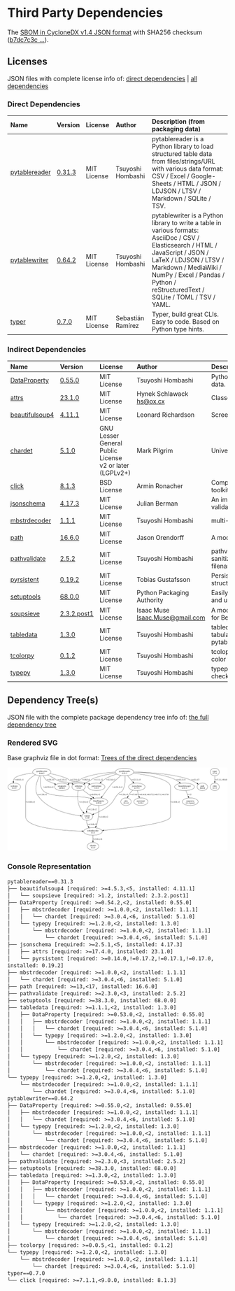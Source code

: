 # Third Party Dependencies

<!--[[[fill sbom_sha256()]]]-->
The [SBOM in CycloneDX v1.4 JSON format](https://git.sr.ht/~sthagen/taulukko/blob/default/sbom/cdx.json) with SHA256 checksum ([b7dc7c3c ...](https://git.sr.ht/~sthagen/taulukko/blob/default/sbom/cdx.json.sha256 "sha256:b7dc7c3ceaee8cf93cb147d67908065906bc71cce441d47da8049247d07ebf47")).
<!--[[[end]]] (checksum: c366d69889ed3372b3d61df6c7351c51)-->
## Licenses 

JSON files with complete license info of: [direct dependencies](direct-dependency-licenses.json) | [all dependencies](all-dependency-licenses.json)

### Direct Dependencies

<!--[[[fill direct_dependencies_table()]]]-->
| Name                                                        | Version                                                  | License     | Author            | Description (from packaging data)                                                                                                                                                                                                                                  |
|:------------------------------------------------------------|:---------------------------------------------------------|:------------|:------------------|:-------------------------------------------------------------------------------------------------------------------------------------------------------------------------------------------------------------------------------------------------------------------|
| [pytablereader](https://github.com/thombashi/pytablereader) | [0.31.3](https://pypi.org/project/pytablereader/0.31.3/) | MIT License | Tsuyoshi Hombashi | pytablereader is a Python library to load structured table data from files/strings/URL with various data format: CSV / Excel / Google-Sheets / HTML / JSON / LDJSON / LTSV / Markdown / SQLite / TSV.                                                              |
| [pytablewriter](https://github.com/thombashi/pytablewriter) | [0.64.2](https://pypi.org/project/pytablewriter/0.64.2/) | MIT License | Tsuyoshi Hombashi | pytablewriter is a Python library to write a table in various formats: AsciiDoc / CSV / Elasticsearch / HTML / JavaScript / JSON / LaTeX / LDJSON / LTSV / Markdown / MediaWiki / NumPy / Excel / Pandas / Python / reStructuredText / SQLite / TOML / TSV / YAML. |
| [typer](https://github.com/tiangolo/typer)                  | [0.7.0](https://pypi.org/project/typer/0.7.0/)           | MIT License | Sebastián Ramírez | Typer, build great CLIs. Easy to code. Based on Python type hints.                                                                                                                                                                                                 |
<!--[[[end]]] (checksum: 86332e1c132409d36473133b3f626344)-->

### Indirect Dependencies

<!--[[[fill indirect_dependencies_table()]]]-->
| Name                                                                 | Version                                                        | License                                                 | Author                            | Description (from packaging data)                                                                           |
|:---------------------------------------------------------------------|:---------------------------------------------------------------|:--------------------------------------------------------|:----------------------------------|:------------------------------------------------------------------------------------------------------------|
| [DataProperty](https://github.com/thombashi/DataProperty)            | [0.55.0](https://pypi.org/project/DataProperty/0.55.0/)        | MIT License                                             | Tsuyoshi Hombashi                 | Python library for extract property from data.                                                              |
| [attrs](https://www.attrs.org/en/stable/changelog.html)              | [23.1.0](https://pypi.org/project/attrs/23.1.0/)               | MIT License                                             | Hynek Schlawack <hs@ox.cx>        | Classes Without Boilerplate                                                                                 |
| [beautifulsoup4](https://www.crummy.com/software/BeautifulSoup/bs4/) | [4.11.1](https://pypi.org/project/beautifulsoup4/4.11.1/)      | MIT License                                             | Leonard Richardson                | Screen-scraping library                                                                                     |
| [chardet](https://github.com/chardet/chardet)                        | [5.1.0](https://pypi.org/project/chardet/5.1.0/)               | GNU Lesser General Public License v2 or later (LGPLv2+) | Mark Pilgrim                      | Universal encoding detector for Python 3                                                                    |
| [click](https://palletsprojects.com/p/click/)                        | [8.1.3](https://pypi.org/project/click/8.1.3/)                 | BSD License                                             | Armin Ronacher                    | Composable command line interface toolkit                                                                   |
| [jsonschema](https://github.com/python-jsonschema/jsonschema)        | [4.17.3](https://pypi.org/project/jsonschema/4.17.3/)          | MIT License                                             | Julian Berman                     | An implementation of JSON Schema validation for Python                                                      |
| [mbstrdecoder](https://github.com/thombashi/mbstrdecoder)            | [1.1.1](https://pypi.org/project/mbstrdecoder/1.1.1/)          | MIT License                                             | Tsuyoshi Hombashi                 | multi-byte character string decoder                                                                         |
| [path](https://github.com/jaraco/path)                               | [16.6.0](https://pypi.org/project/path/16.6.0/)                | MIT License                                             | Jason Orendorff                   | A module wrapper for os.path                                                                                |
| [pathvalidate](https://github.com/thombashi/pathvalidate)            | [2.5.2](https://pypi.org/project/pathvalidate/2.5.2/)          | MIT License                                             | Tsuyoshi Hombashi                 | pathvalidate is a Python library to sanitize/validate a string such as filenames/file-paths/etc.            |
| [pyrsistent](https://github.com/tobgu/pyrsistent/)                   | [0.19.2](https://pypi.org/project/pyrsistent/0.19.2/)          | MIT License                                             | Tobias Gustafsson                 | Persistent/Functional/Immutable data structures                                                             |
| [setuptools](https://github.com/pypa/setuptools)                     | [68.0.0](https://pypi.org/project/setuptools/68.0.0/)          | MIT License                                             | Python Packaging Authority        | Easily download, build, install, upgrade, and uninstall Python packages                                     |
| [soupsieve](https://github.com/facelessuser/soupsieve)               | [2.3.2.post1](https://pypi.org/project/soupsieve/2.3.2.post1/) | MIT License                                             | Isaac Muse <Isaac.Muse@gmail.com> | A modern CSS selector implementation for Beautiful Soup.                                                    |
| [tabledata](https://github.com/thombashi/tabledata)                  | [1.3.0](https://pypi.org/project/tabledata/1.3.0/)             | MIT License                                             | Tsuyoshi Hombashi                 | tabledata is a Python library to represent tabular data. Used for pytablewriter/pytablereader/SimpleSQLite. |
| [tcolorpy](https://github.com/thombashi/tcolorpy)                    | [0.1.2](https://pypi.org/project/tcolorpy/0.1.2/)              | MIT License                                             | Tsuyoshi Hombashi                 | tcolopy is a Python library to apply true color for terminal text.                                          |
| [typepy](https://github.com/thombashi/typepy)                        | [1.3.0](https://pypi.org/project/typepy/1.3.0/)                | MIT License                                             | Tsuyoshi Hombashi                 | typepy is a Python library for variable type checker/validator/converter at a run time.                     |
<!--[[[end]]] (checksum: 4325ec744024e34d415a5e673ca567ad)-->

## Dependency Tree(s)

JSON file with the complete package dependency tree info of: [the full dependency tree](package-dependency-tree.json)

### Rendered SVG

Base graphviz file in dot format: [Trees of the direct dependencies](package-dependency-tree.dot.txt)

<img src="./package-dependency-tree.svg" alt="Trees of the direct dependencies" title="Trees of the direct dependencies"/>

### Console Representation

<!--[[[fill dependency_tree_console_text()]]]-->
````console
pytablereader==0.31.3
├── beautifulsoup4 [required: >=4.5.3,<5, installed: 4.11.1]
│   └── soupsieve [required: >1.2, installed: 2.3.2.post1]
├── DataProperty [required: >=0.54.2,<2, installed: 0.55.0]
│   ├── mbstrdecoder [required: >=1.0.0,<2, installed: 1.1.1]
│   │   └── chardet [required: >=3.0.4,<6, installed: 5.1.0]
│   └── typepy [required: >=1.2.0,<2, installed: 1.3.0]
│       └── mbstrdecoder [required: >=1.0.0,<2, installed: 1.1.1]
│           └── chardet [required: >=3.0.4,<6, installed: 5.1.0]
├── jsonschema [required: >=2.5.1,<5, installed: 4.17.3]
│   ├── attrs [required: >=17.4.0, installed: 23.1.0]
│   └── pyrsistent [required: >=0.14.0,!=0.17.2,!=0.17.1,!=0.17.0, installed: 0.19.2]
├── mbstrdecoder [required: >=1.0.0,<2, installed: 1.1.1]
│   └── chardet [required: >=3.0.4,<6, installed: 5.1.0]
├── path [required: >=13,<17, installed: 16.6.0]
├── pathvalidate [required: >=2.3.0,<3, installed: 2.5.2]
├── setuptools [required: >=38.3.0, installed: 68.0.0]
├── tabledata [required: >=1.1.1,<2, installed: 1.3.0]
│   ├── DataProperty [required: >=0.53.0,<2, installed: 0.55.0]
│   │   ├── mbstrdecoder [required: >=1.0.0,<2, installed: 1.1.1]
│   │   │   └── chardet [required: >=3.0.4,<6, installed: 5.1.0]
│   │   └── typepy [required: >=1.2.0,<2, installed: 1.3.0]
│   │       └── mbstrdecoder [required: >=1.0.0,<2, installed: 1.1.1]
│   │           └── chardet [required: >=3.0.4,<6, installed: 5.1.0]
│   └── typepy [required: >=1.2.0,<2, installed: 1.3.0]
│       └── mbstrdecoder [required: >=1.0.0,<2, installed: 1.1.1]
│           └── chardet [required: >=3.0.4,<6, installed: 5.1.0]
└── typepy [required: >=1.2.0,<2, installed: 1.3.0]
    └── mbstrdecoder [required: >=1.0.0,<2, installed: 1.1.1]
        └── chardet [required: >=3.0.4,<6, installed: 5.1.0]
pytablewriter==0.64.2
├── DataProperty [required: >=0.55.0,<2, installed: 0.55.0]
│   ├── mbstrdecoder [required: >=1.0.0,<2, installed: 1.1.1]
│   │   └── chardet [required: >=3.0.4,<6, installed: 5.1.0]
│   └── typepy [required: >=1.2.0,<2, installed: 1.3.0]
│       └── mbstrdecoder [required: >=1.0.0,<2, installed: 1.1.1]
│           └── chardet [required: >=3.0.4,<6, installed: 5.1.0]
├── mbstrdecoder [required: >=1.0.0,<2, installed: 1.1.1]
│   └── chardet [required: >=3.0.4,<6, installed: 5.1.0]
├── pathvalidate [required: >=2.3.0,<3, installed: 2.5.2]
├── setuptools [required: >=38.3.0, installed: 68.0.0]
├── tabledata [required: >=1.3.0,<2, installed: 1.3.0]
│   ├── DataProperty [required: >=0.53.0,<2, installed: 0.55.0]
│   │   ├── mbstrdecoder [required: >=1.0.0,<2, installed: 1.1.1]
│   │   │   └── chardet [required: >=3.0.4,<6, installed: 5.1.0]
│   │   └── typepy [required: >=1.2.0,<2, installed: 1.3.0]
│   │       └── mbstrdecoder [required: >=1.0.0,<2, installed: 1.1.1]
│   │           └── chardet [required: >=3.0.4,<6, installed: 5.1.0]
│   └── typepy [required: >=1.2.0,<2, installed: 1.3.0]
│       └── mbstrdecoder [required: >=1.0.0,<2, installed: 1.1.1]
│           └── chardet [required: >=3.0.4,<6, installed: 5.1.0]
├── tcolorpy [required: >=0.0.5,<1, installed: 0.1.2]
└── typepy [required: >=1.2.0,<2, installed: 1.3.0]
    └── mbstrdecoder [required: >=1.0.0,<2, installed: 1.1.1]
        └── chardet [required: >=3.0.4,<6, installed: 5.1.0]
typer==0.7.0
└── click [required: >=7.1.1,<9.0.0, installed: 8.1.3]
````
<!--[[[end]]] (checksum: f76cb23271aefcfdb803c33d4ee0d5fe)-->
